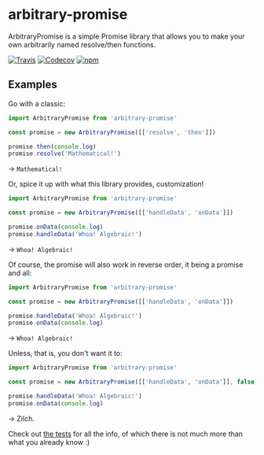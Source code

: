 # arbitrary-promise

ArbitraryPromise is a simple Promise library that allows you to make your own arbitrarily named resolve/then functions.

[![Travis](https://travis-ci.org/Aaronik/arbitrary-promise.svg?branch=master)](https://travis-ci.org/aaronik/arbitrary-promise)
[![Codecov](https://img.shields.io/codecov/c/github/aaronik/arbitrary-promise.svg)](https://codecov.io/gh/aaronik/arbitrary-promise)
[![npm](https://img.shields.io/npm/v/arbitrary-promise.svg)](https://npmjs.com/package/arbitrary-promise)

## Examples

Go with a classic:

```js
import ArbitraryPromise from 'arbitrary-promise'

const promise = new ArbitraryPromise([['resolve', 'then']])

promise.then(console.log)
promise.resolve('Mathematical!')
```

-> `Mathematical!`

Or, spice it up with what this library provides, customization!

```js
import ArbitraryPromise from 'arbitrary-promise'

const promise = new ArbitraryPromise([['handleData', 'onData']])

promise.onData(console.log)
promise.handleData('Whoa! Algebraic!')
```

-> `Whoa! Algebraic!`

Of course, the promise will also work in reverse order, it being a promise and all:

```js
import ArbitraryPromise from 'arbitrary-promise'

const promise = new ArbitraryPromise([['handleData', 'onData']])

promise.handleData('Whoa! Algebraic!')
promise.onData(console.log)
```

-> `Whoa! Algebraic!`

Unless, that is, you don't want it to:

```js
import ArbitraryPromise from 'arbitrary-promise'

const promise = new ArbitraryPromise([['handleData', 'onData']], false)

promise.handleData('Whoa! Algebraic!')
promise.onData(console.log)
```

-> Zilch.

Check out [the tests](./test/module.spec.js) for all the info, of which there is not much more than what you already know :)
